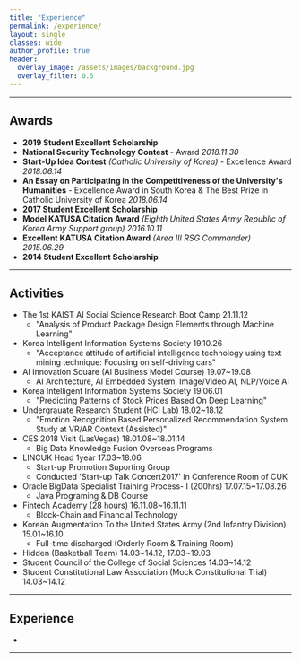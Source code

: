 ```yaml
---  
title: "Experience"
permalink: /experience/
layout: single
classes: wide
author_profile: true
header:
  overlay_image: /assets/images/background.jpg
  overlay_filter: 0.5
---
```



---
## **Awards**

- **2019 Student Excellent Scholarship** 
- **National Security Technology Contest** - Award *2018.11.30*
- **Start-Up Idea Contest** *(Catholic University of Korea)* - Excellence Award *2018.06.14*
- **An Essay on Participating in the Competitiveness of the University's Humanities** - Excellence Award in South Korea & The Best Prize in Catholic University of Korea *2018.06.14*
- **2017 Student Excellent Scholarship** 
- **Model KATUSA Citation Award** *(Eighth United States Army Republic of Korea Army Support group) 2016.10.11*
- **Excellent KATUSA Citation Award** *(Area III RSG Commander) 2015.06.29*
- **2014 Student Excellent Scholarship** 

---
## **Activities**
- The 1st KAIST AI Social Science Research Boot Camp 21.11.12
  - "Analysis of Product Package Design Elements through Machine Learning"
- Korea Intelligent Information Systems Society 19.10.26
  - "Acceptance attitude of artificial intelligence technology using text mining technique: Focusing on self-driving cars"
- AI Innovation Square (AI Business Model Course) 19.07~19.08
  - AI Architecture, AI Embedded System, Image/Video AI, NLP/Voice AI
- Korea Intelligent Information Systems Society 19.06.01
  - "Predicting Patterns of Stock Prices Based On Deep Learning"
- Undergrauate Research Student (HCI Lab) 18.02~18.12
  - "Emotion Recognition Based Personalized Recommendation System Study at VR/AR Context (Assisted)"
- CES 2018 Visit (LasVegas) 18.01.08~18.01.14
  - Big Data Knowledge Fusion Overseas Programs
- LINCUK Head 1year 17.03~18.06
  - Start-up Promotion Suporting Group
  - Conducted 'Start-up Talk Concert2017' in Conference Room of CUK
- Oracle BigData Specialist Training Process- I (200hrs) 17.07.15~17.08.26
  - Java Programing & DB Course
- Fintech Academy (28 hours) 16.11.08~16.11.11
  - Block-Chain and Financial Technology
- Korean Augmentation To the United States Army (2nd Infantry Division) 15.01~16.10
  - Full-time discharged (Orderly Room & Training Room)
- Hidden (Basketball Team)   14.03~14.12, 17.03~19.03
- Student Council of the College of Social Sciences 14.03~14.12
- Student Constitutional Law Association (Mock Constitutional Trial) 14.03~14.12
  

---

## **Experience**

- 


---
